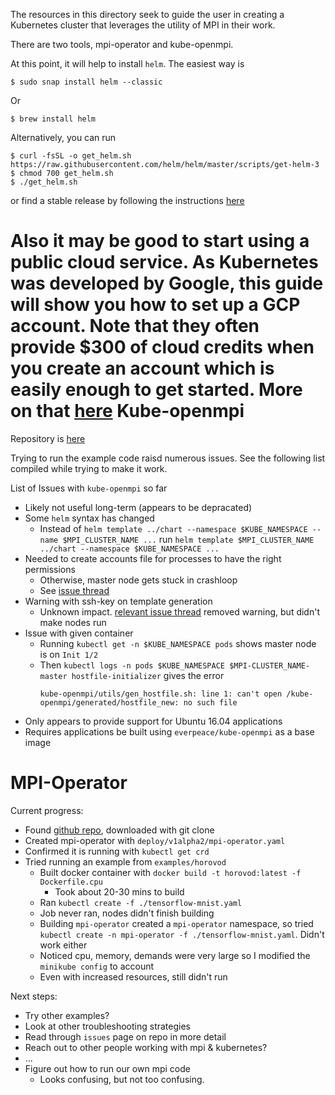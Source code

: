 The resources in this directory seek to guide the user in creating a Kubernetes cluster that leverages the utility of MPI in their work.

There are two tools, mpi-operator and kube-openmpi.

At this point, it will help to install `helm`. The easiest way is
```
$ sudo snap install helm --classic
```
Or
```
$ brew install helm
```
Alternatively, you can run
```
$ curl -fsSL -o get_helm.sh https://raw.githubusercontent.com/helm/helm/master/scripts/get-helm-3
$ chmod 700 get_helm.sh
$ ./get_helm.sh
```
or find a stable release by following the instructions [here](https://helm.sh/docs/intro/install/)

Also it may be good to start using a public cloud service. As Kubernetes was developed by Google, this guide will show you how to set up a GCP account. Note that they often provide $300 of cloud credits when you create an account which is easily enough to get started. More on that [here](PUBLICCLOUD.md)
Kube-openmpi
============
Repository is [here](https://github.com/everpeace/kube-openmpi/tree/master/chainermn-example)

Trying to run the example code raisd numerous issues. See the following list compiled while trying to make it work.

List of Issues with `kube-openmpi` so far
 - Likely not useful long-term (appears to be depracated)
 - Some `helm` syntax has changed
   - Instead of `helm template ../chart --namespace $KUBE_NAMESPACE --name $MPI_CLUSTER_NAME ...` run `helm template $MPI_CLUSTER_NAME ../chart --namespace $KUBE_NAMESPACE ...`
 - Needed to create accounts file for processes to have the right permissions
   - Otherwise, master node gets stuck in crashloop
   - See [issue thread](https://github.com/everpeace/kube-openmpi/issues/24)
 - Warning with ssh-key on template generation
   - Unknown impact. [relevant issue thread](https://github.com/everpeace/kube-openmpi/issues/30) removed warning, but didn't make nodes run
 - Issue with given container
   - Running `kubectl get -n $KUBE_NAMESPACE pods` shows master node is on `Init 1/2`
   - Then `kubectl logs -n pods $KUBE_NAMESPACE $MPI-CLUSTER_NAME-master hostfile-initializer` gives the error
     ```
     kube-openmpi/utils/gen_hostfile.sh: line 1: can't open /kube-openmpi/generated/hostfile_new: no such file
     ```
 - Only appears to provide support for Ubuntu 16.04 applications
 - Requires applications be built using `everpeace/kube-openmpi` as a base image

MPI-Operator
============
Current progress:
 - Found [github repo](https://github.com/kubeflow/mpi-operator), downloaded with git clone
 - Created mpi-operator with `deploy/v1alpha2/mpi-operator.yaml`
 - Confirmed it is running with `kubectl get crd`
 - Tried running an example from `examples/horovod`
   - Built docker container with `docker build -t horovod:latest -f Dockerfile.cpu`
     - Took about 20-30 mins to build
   - Ran `kubectl create -f ./tensorflow-mnist.yaml`
   - Job never ran, nodes didn't finish building
   - Building `mpi-operator` created a `mpi-operator` namespace, so tried `kubectl create -n mpi-operator -f ./tensorflow-mnist.yaml`. Didn't work either
   - Noticed cpu, memory, demands were very large so I modified the `minikube config` to account
   - Even with increased resources, still didn't run

Next steps:
 - Try other examples?
 - Look at other troubleshooting strategies
 - Read through `issues` page on repo in more detail
 - Reach out to other people working with mpi & kubernetes?
 - ...
 - Figure out how to run our own mpi code
   - Looks confusing, but not too confusing.
